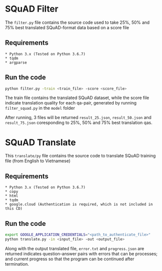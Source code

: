 # SQuAD Filter

The `filter.py` file contains the source code used to take 25%, 50% and 75% best translated SQuAD-format data based on a score file

## Requirements
	* Python 3.x (Tested on Python 3.6.7)
	* tqdm
	* argparse


## Run the code

```sh
python filter.py -train <train_file> -score <score_file>
```

The train file contains the translated SQuAD dataset, while the score file indicate translation quality for each qa-pair, generated by running `filter_squad.py` in the `model` folder

After running, 3 files will be returned `result_25.json`, `result_50.json` and `result_75.json` coresponding to 25%, 50% and 75% best translation qas.


# SQuAD Translate

This `translate/py` file contains the source code to translate SQuAD training file (from English to Vietnamese)

## Requirements
	* Python 3.x (Tested on Python 3.6.7)
	* copy
	* html
	* tqdm
	* google.cloud (Authentication is required, which is not included in this CD)

## Run the code

```sh
export GOOGLE_APPLICATION_CREDENTIALS="<path_to_authenticate_file>"
python translate.py -in <input_file> -out <output_file>
```

Along with the output translated file, `error.txt` and `progress.json` are returned indicates question-answer pairs with errors that can be processes; and current progress so that the program can be continued after termination.